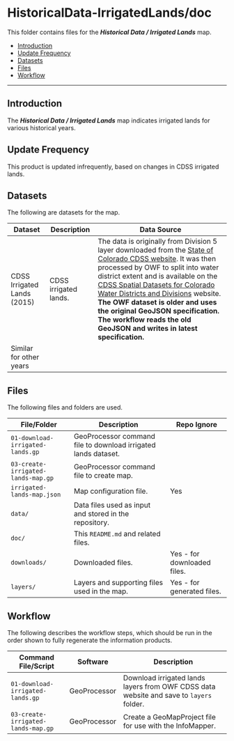 # HistoricalData-IrrigatedLands/doc #

This folder contains files for the ***Historical Data / Irrigated Lands*** map.

* [Introduction](#introduction)
* [Update Frequency](#update-frequency)
* [Datasets](#datasets)
* [Files](#files)
* [Workflow](#workflow)

-----------------------------

## Introduction ##

The ***Historical Data / Irrigated Lands*** map indicates irrigated lands for various historical years.

## Update Frequency ##

This product is updated infrequently, based on changes in CDSS irrigated lands.

## Datasets ##

The following are datasets for the map.

| **Dataset** | **Description** | **Data Source** |
| -- | -- | -- |
| CDSS Irrigated Lands (2015) | CDSS irrigated lands. | The data is originally from Division 5 layer downloaded from the [State of Colorado CDSS website](https://www.colorado.gov/pacific/cdss/gis-data-category).  It was then processed by OWF to split into water district extent and is available on the [CDSS Spatial Datasets for Colorado Water Districts and Divisions](http://data.openwaterfoundation.org/co/cdss-data-spatial-bybasin/) website.  **The OWF dataset is older and uses the original GeoJSON specification.  The workflow reads the old GeoJSON and writes in latest specification.** |
| Similar for other years | | |

## Files ##

The following files and folders are used.

| **File/Folder** | **Description** | **Repo Ignore** |
| -- | -- | -- |
| `01-download-irrigated-lands.gp` | GeoProcessor command file to download irrigated lands dataset. | |
| `03-create-irrigated-lands-map.gp` | GeoProcessor command file to create map. | |
| `irrigated-lands-map.json` | Map configuration file. | Yes |
| `data/` | Data files used as input and stored in the repository. | |
| `doc/` | This `README.md` and related files. | |
| `downloads/` | Downloaded files. | Yes - for downloaded files. |
| `layers/` | Layers and supporting files used in the map. | Yes - for generated files. |

## Workflow ##

The following describes the workflow steps, which should be run in the order shown to fully regenerate the information products.

| **Command File/Script** | **Software** | **Description** |
| -- | -- | -- |
| `01-download-irrigated-lands.gp` | GeoProcessor | Download irrigated lands layers from OWF CDSS data website and save to `layers` folder. |
| `03-create-irrigated-lands-map.gp` | GeoProcessor | Create a GeoMapProject file for use with the InfoMapper. |
